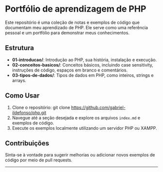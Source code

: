 # Portfólio de aprendizagem de PHP

Este repositório é uma coleção de notas e exemplos de código que documentam meu aprendizado de PHP. Ele serve como uma referência pessoal e um portfólio para demonstrar meus conhecimentos.

## Estrutura

- **01-introducao/**: Introdução ao PHP, sua história, instalação e execução.
- **02-conceitos-basicos/**: Conceitos básicos, incluindo case sensitivity, instruções de código, espaços em branco e comentários.
- **03-tipos-de-dados/**: Tipos de dados em PHP, como inteiros, strings e arrays.

## Como Usar

1. Clone o repositório:
  git clone https://github.com/gabriel-ildefonso/php.git
2. Navegue até a seção desejada e explore os arquivos `index.md` e exemplos de código.
3. Execute os exemplos localmente utilizando um servidor PHP ou XAMPP.

## Contribuições

Sinta-se à vontade para sugerir melhorias ou adicionar novos exemplos de código por meio de pull requests.

---


 
